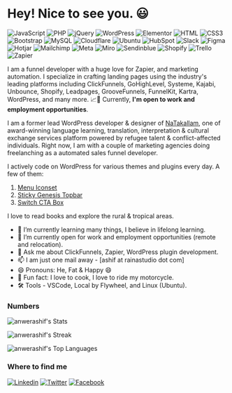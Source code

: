<h1>Hey! Nice to see you. 😃</h1>

![JavaScript](https://img.shields.io/badge/JavaScript-F7DF1E?style=flat-square&logo=javascript&logoColor=black)
![PHP](https://img.shields.io/badge/PHP-777BB4?style=flat-square&logo=php&logoColor=white)
![jQuery](https://img.shields.io/badge/jQuery-0769AD?style=flat-square&logo=jquery&logoColor=white)
![WordPress](https://img.shields.io/badge/Wordpress-21759B?style=flat-square&logo=wordpress&logoColor=white)
![Elementor](https://img.shields.io/badge/Elementor-9146FF?style=flat-square&logo=elementor&logoColor=white)
![HTML](https://img.shields.io/badge/HTML5-E34F26?style=flat-square&logo=html5&logoColor=white)
![CSS3](https://img.shields.io/badge/CSS3-1572B6?style=flat-square&logo=css3&logoColor=white)
![Bootstrap](https://img.shields.io/badge/Bootstrap-563D7C?style=flat-square&logo=bootstrap&logoColor=white)
![MySQL](https://img.shields.io/badge/MySQL-005C84?style=flat-square&logo=mysql&logoColor=white)
![Cloudflare](https://img.shields.io/badge/Cloudflare-F38020?style=flat-square&logo=Cloudflare&logoColor=white)
![Ubuntu](https://img.shields.io/badge/Ubuntu-e95420?style=flat-square&logo=ubuntu&logoColor=white)
![HubSpot](https://img.shields.io/badge/HubSpot-FF7A59?style=flat-square&logo=hubspot&logoColor=white)
![Slack](https://img.shields.io/badge/Slack-4A154B?style=flat-square&logo=slack&logoColor=white)
![Figma](https://img.shields.io/badge/Figma-F24E1E?style=flat-square&logo=figma&logoColor=white)
![Hotjar](https://img.shields.io/badge/Hotjar-FF3C00?style=flat-square&logo=hotjar&logoColor=white)
![Mailchimp](https://img.shields.io/badge/Mailchimp-FFE01B?style=flat-square&logo=mailchimp&logoColor=black)
![Meta](https://img.shields.io/badge/Meta-0467DF?style=flat-square&logo=meta&logoColor=white)
![Miro](https://img.shields.io/badge/Miro-050038?style=flat-square&logo=miro&logoColor=white)
![Sendinblue](https://img.shields.io/badge/Sendinblue-0092FF?style=flat-square&logo=sendinblue&logoColor=white)
![Shopify](https://img.shields.io/badge/Shopify-7AB55C?style=flat-square&logo=shopify&logoColor=white)
![Trello](https://img.shields.io/badge/Trello-0052CC?style=flat-square&logo=trello&logoColor=white)
![Zapier](https://img.shields.io/badge/zapier-FF4F00?style=flat-square&logo=zapier&logoColor=white)

I am a funnel developer with a huge love for Zapier, and marketing automation. I specialize in crafting landing pages using the industry's leading platforms including ClickFunnels, GoHighLevel, Systeme, Kajabi, Unbounce, Shopify, Leadpages, GrooveFunnels, FunnelKit, Kartra, WordPress, and many more. 📈💯 Currently, **I'm open to work and employment opportunities**.

I am a former lead WordPress developer & designer of [NaTakallam](https://natakallam.com/), one of award-winning language learning, translation, interpretation & cultural exchange services platform powered by refugee talent & conflict-affected individuals. Right now, I am with a couple of marketing agencies doing freelanching as a automated sales funnel developer.

I actively code on WordPress for various themes and plugins every day. A few of them:

1. [Menu Iconset](https://wordpress.org/plugins/menu-iconset/)
2. [Sticky Genesis Topbar](https://wordpress.org/plugins/topbar-for-genesis/)
3. [Switch CTA Box](https://wordpress.org/plugins/switch-cta-box/)

I love to read books and explore the rural & tropical areas.

- 🌱 I’m currently learning many things, I believe in lifelong learning.
- 👯 I’m currently open for work and employment opportunities (remote and relocation).
- 💬 Ask me about ClickFunnels, Zapier, WordPress plugin development.
- 📫 I am just one mail away - [ashif at rainastudio dot com]
- 😄 Pronouns: He, Fat & Happy 😄
- 🥳 Fun fact: I love to cook, I love to ride my motorcycle.
- 🛠️ Tools - VSCode, Local by Flywheel, and Linux (Ubuntu).

### Numbers
![anwerashif's Stats](https://github-readme-stats.vercel.app/api?username=anwerashif&theme=darcula&show_icons=true&hide_border=true&count_private=true)

![anwerashif's Streak](https://github-readme-streak-stats.herokuapp.com/?user=anwerashif&theme=darcula&hide_border=true)

![anwerashif's Top Languages](https://github-readme-stats.vercel.app/api/top-langs/?username=anwerashif&theme=darcula&show_icons=true&hide_border=true&layout=compact)

### Where to find me

[![Linkedin](https://img.shields.io/badge/LinkedIn-0077B5?style=flat-square&logo=linkedin&logoColor=white)](https://www.linkedin.com/in/a3ashif/) 
[![Twitter](https://img.shields.io/badge/Twitter-1DA1F2?style=flat-square&logo=twitter&logoColor=white)](https://twitter.com/rainastudio)
[![Facebook](https://img.shields.io/badge/Facebook-1877F2?style=flat-square&logo=facebook&logoColor=white)](https://www.facebook.com/ianwerashif)
